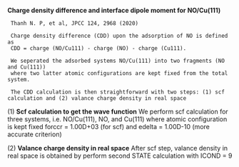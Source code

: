 **Charge density difference and interface dipole moment for NO/Cu(111)**

     Thanh N. P, et al, JPCC 124, 2968 (2020)

     Charge density difference (CDD) upon the adsorption of NO is defined as
     CDD = charge (NO/Cu111) - charge (NO) - charge (Cu111).

     We seperated the adsorbed systems NO/Cu(111) into two fragments (NO and Cu(111)) 
     where two latter atomic configurations are kept fixed from the total system.

     The CDD calculation is then straightforward with two steps: (1) scf calculation and (2) valance charge density in real space

 (1) **Scf calculation to get the wave function**
     We perform scf calculation for three systems, i.e. NO/Cu(111), NO, and Cu(111)
     where atomic configuration is kept fixed
     forccr = 1.00D+03 (for scf) and edelta = 1.00D-10 (more accurate criterion) 

 (2) **Valance charge density in real space** 
     After scf step, valance density in real space is obtained by perform second STATE calculation with ICOND = 9
